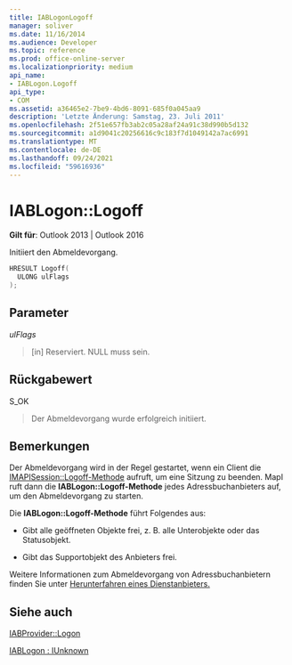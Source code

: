 ```yaml
---
title: IABLogonLogoff
manager: soliver
ms.date: 11/16/2014
ms.audience: Developer
ms.topic: reference
ms.prod: office-online-server
ms.localizationpriority: medium
api_name:
- IABLogon.Logoff
api_type:
- COM
ms.assetid: a36465e2-7be9-4bd6-8091-685f0a045aa9
description: 'Letzte Änderung: Samstag, 23. Juli 2011'
ms.openlocfilehash: 2f51e657fb3ab2c05a28af24a91c38d990b5d132
ms.sourcegitcommit: a1d9041c20256616c9c183f7d1049142a7ac6991
ms.translationtype: MT
ms.contentlocale: de-DE
ms.lasthandoff: 09/24/2021
ms.locfileid: "59616936"
---
```

# <a name="iablogonlogoff"></a>IABLogon::Logoff

  
  
**Gilt für**: Outlook 2013 | Outlook 2016 
  
Initiiert den Abmeldevorgang.
  
```cpp
HRESULT Logoff(
  ULONG ulFlags
);
```

## <a name="parameters"></a>Parameter

 _ulFlags_
  
> [in] Reserviert. NULL muss sein.
    
## <a name="return-value"></a>Rückgabewert

S_OK 
  
> Der Abmeldevorgang wurde erfolgreich initiiert.
    
## <a name="remarks"></a>Bemerkungen

Der Abmeldevorgang wird in der Regel gestartet, wenn ein Client die [IMAPISession::Logoff-Methode](imapisession-logoff.md) aufruft, um eine Sitzung zu beenden. MapI ruft dann die **IABLogon::Logoff-Methode** jedes Adressbuchanbieters auf, um den Abmeldevorgang zu starten. 
  
Die **IABLogon::Logoff-Methode** führt Folgendes aus: 
  
- Gibt alle geöffneten Objekte frei, z. B. alle Unterobjekte oder das Statusobjekt.
    
- Gibt das Supportobjekt des Anbieters frei.
    
Weitere Informationen zum Abmeldevorgang von Adressbuchanbietern finden Sie unter [Herunterfahren eines Dienstanbieters.](shutting-down-a-service-provider.md)
  
## <a name="see-also"></a>Siehe auch



[IABProvider::Logon](iabprovider-logon.md)
  
[IABLogon : IUnknown](iablogoniunknown.md)

